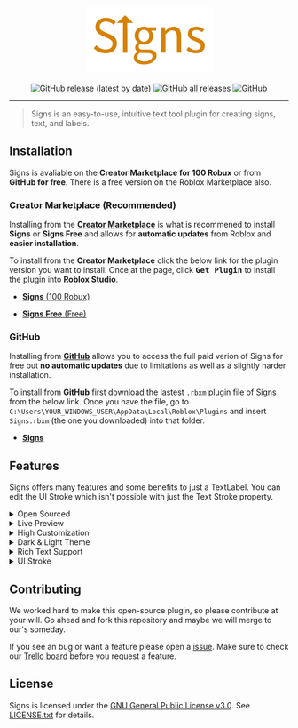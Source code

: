 <div align="center">
    <a href="https://github.com/The-Winner-Games/Signs/releases"><img src="assets/type/SignsText.png" alt="Signs - A Roblox Studio Plugin" height="117"/></a>
</div>

<div>&nbsp;</div>

<div align="center">
    <a href="https://github.com/The-Winner-Games/Signs/releases"><img alt="GitHub release (latest by date)" src="https://img.shields.io/github/v/release/The-Winner-Games/Signs"></a>
    <a href="https://create.roblox.com/marketplace/asset/6967799394/Signs"><img alt="GitHub all releases" src="https://img.shields.io/github/downloads/The-Winner-Games/Signs/total"></a>
    <a href="LICENSE.txt"><img alt="GitHub" src="https://img.shields.io/github/license/The-Winner-Games/Signs"></a>
</div>

<hr />

> Signs is an easy-to-use, intuitive text tool plugin for creating signs, text, and labels.

## Installation
Signs is avaliable on the **Creator Marketplace for 100 Robux** or from **GitHub for free**. There is a free version on the Roblox Marketplace also.

### Creator Marketplace (Recommended)
Installing from the [**Creator Marketplace**](https://create.roblox.com/docs/production/publishing/creator-marketplace) is what is recommened to install **Signs** or **Signs Free** and allows for **automatic updates** from Roblox and **easier installation**.

To install from the **Creator Marketplace** click the below link for the plugin version you want to install. Once at the page, click <kbd>**Get Plugin**</kbd> to install the plugin into **Roblox Studio**.

- [**Signs** (100 Robux)](https://create.roblox.com/marketplace/asset/6967799394/)

- [**Signs Free** (Free)](https://create.roblox.com/marketplace/asset/6967799394/)

### GitHub
Installing from [**GitHub**](https://github.com/about) allows you to access the full paid verion of Signs for free but **no automatic updates** due to limitations as well as a slightly harder installation.

To install from **GitHub** first download the lastest `.rbxm` plugin file of Signs from the below link. Once you have the file, go to `C:\Users\YOUR_WINDOWS_USER\AppData\Local\Roblox\Plugins` and insert `Signs.rbxm` (the one you downloaded) into that folder.

- [**Signs**](https://github.com/The-Winner-Games/Signs/releases)

## Features
Signs offers many features and some benefits to just a TextLabel. You can edit the UI Stroke which isn't possible with just the Text Stroke property.

<details><summary>Open Sourced</summary>
<p>
Signs is open source and free. Change and modify the plugin to meet what you want. Maybe look out for some bugs and fix them and we might even add your code into the offical plugin. Know what you run on your computer.
</p>
</details>

<details><summary>Live Preview</summary>
<p>
Edit signs and view changes in a preview that will show exactly how your sign will look. Each and every change you make in the editor is updated to the preview. View signs before they are inserted.
</p>
</details>

<details><summary>High Customization</summary>
<p>
Edit the outline of your text, the background, and even the sign itself. Change the colors of each of these properties along with transparency. Manipulate how light interacts with your sign and if it is always rendered on top.
</p>
</details>

<details><summary>Dark & Light Theme</summary>
<p>
When using Signs the plugin's theme will automatically update to match Roblox Studio's. No restarting Roblox Studio or Signs is needed due to Signs being able to detect and change it's theme when Roblox Studio's theme changes.
</details>

<details><summary>Rich Text Support</summary>
<p>
Rich Text allows you to be able to bold, italicize, underline, change the size, increase stroke, and many more aspects of your text from each and every letter. Use simple markup tags to change any part of your text.
</p>
</details>

<details><summary>UI Stroke</summary>
<p>
Change the stroke of the font in customize in ways which the text stroke property can't. Edit the outline join and thickness as well as normal text stroke properties like color and transparency.

</p>
</details>

## Contributing
We worked hard to make this open-source plugin, so please contribute at your will. Go ahead and fork this repository and maybe we will merge to our's someday.

If you see an bug or want a feature please open a [issue](https://github.com/The-Winner-Games/Signs/issues). Make sure to check our [Trello board](https://trello.com/b/OVQpLwYq/signs-plugin-roadmap) before you request a feature.

## License
Signs is licensed under the [GNU General Public License v3.0](https://www.gnu.org/licenses/). See [LICENSE.txt](LICENSE.txt) for details.
